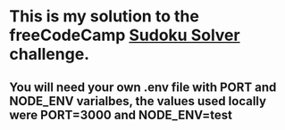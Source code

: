 # This is my solution to the freeCodeCamp [Sudoku Solver](https://www.freecodecamp.org/learn/quality-assurance/quality-assurance-projects/sudoku-solver) challenge.
## You will need your own .env file with PORT and NODE_ENV varialbes, the values used locally were PORT=3000 and NODE_ENV=test
